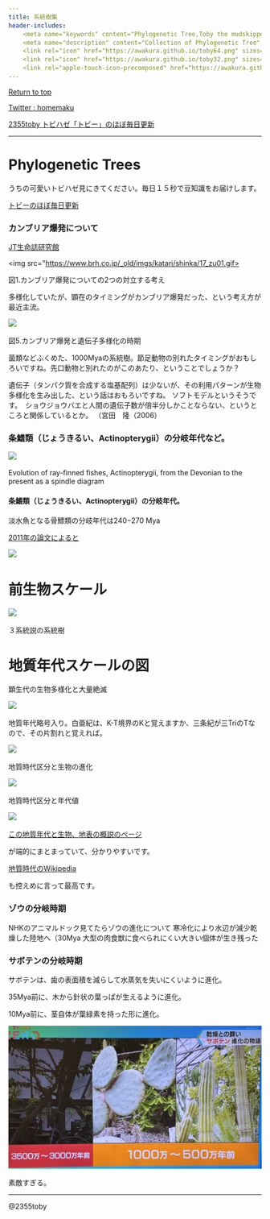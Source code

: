 ```yaml
---
title: 系統樹集
header-includes:
	<meta name="keywords" content="Phylogenetic Tree,Toby the mudskipper,系統樹" />
	<meta name="description" content="Collection of Phylogenetic Tree" />
	<link rel="icon" href="https://awakura.github.io/toby64.png" sizes="64x64" type="image/png" /> 
	<link rel="icon" href="https://awakura.github.io/toby32.png" sizes="32x32" type="image/png" />  
	<link rel="apple-touch-icon-precomposed" href="https://awakura.github.io/toby150.png" />
---
```


[Return to top](https://awakura.github.io/)

[Twitter : homemaku](https://x.com/homemaku)

[2355toby トビハゼ「トビー」のほぼ毎日更新](https://www.youtube.com/channel/UCFq06QurrYT58m7wzqy1MZQ)

___

# Phylogenetic Trees

うちの可愛いトビハゼ見にきてください。毎日１５秒で豆知識をお届けします。

[トビーのほぼ毎日更新](https://www.youtube.com/@2355toby)



### カンブリア爆発について

[JT生命誌研究館](https://www.brh.co.jp/research/formerlab/miyata/2006/post_000002.php)

<img src="https://www.brh.co.jp/_old/imgs/katari/shinka/17_zu01.gif>

図1.カンブリア爆発についての2つの対立する考え

多様化していたが、顕在のタイミングがカンブリア爆発だった、という考え方が最近主流。

<img src="https://www.brh.co.jp/_old/imgs/katari/shinka/17_zu05.gif">

図5.カンブリア爆発と遺伝子多様化の時期	

菌類などふくめた、1000Myaの系統樹。節足動物の別れたタイミングがおもしろいですね。先口動物と別れたのがこのあたり、ということでしょうか？

遺伝子（タンパク質を合成する塩基配列）は少ないが、その利用パターンが生物多様化を生み出した、という話はおもろいですね。
ソフトモデルというそうです。　ショウジョウバエと人間の遺伝子数が倍半分しかことならない、というところと関係しているとか。
（宮田　隆（2006）


### 条鰭類（じょうきるい、Actinopterygii）の分岐年代など。

<img src="https://en.wikipedia.org/wiki/Percomorpha#/media/File:Evolution_of_ray-finned_fish.png">

Evolution of ray-finned fishes, Actinopterygii, from the Devonian to the present as a spindle diagram

#### 条鰭類（じょうきるい、Actinopterygii）の分岐年代。

淡水魚となる骨鰾類の分岐年代は240−270 Mya

[2011年の論文によると](https://www.aori.u-tokyo.ac.jp/research/news/2011/files/Otophysi20110722.pdf)

<img src="https://cdn-ak.f.st-hatena.com/images/fotolife/a/awaq/20250122/20250122225122.png">

# 前生物スケール

<img src="https://upload.wikimedia.org/wikipedia/commons/0/02/Tree_of_life_ja.svg">

３系統説の系統樹



# 地質年代スケールの図

顕生代の生物多様化と大量絶滅

<img src="https://upload.wikimedia.org/wikipedia/commons/0/00/Phanerozoic_Biodiversity_ja.svg">



地質年代略号入り。白亜紀は、K-T境界のKと覚えますか、三条紀が三TriのTなので、その片割れと覚えれば。

<img src="https://isabou.net/Convenience/tool/geology/index.1.GIF">


地質時代区分と生物の進化

<img src="https://finding-geo.info/basic/UbR0Rld3wXk3_rev.png">

地質時代区分と年代値

<img src="https://finding-geo.info/basic/geologic_timescale.png">


[この地質年代と生物、地表の概説のページ](https://finding-geo.info/basic/geologic_time.html)

が端的にまとまっていて、分かりやすいです。

[地質時代のWikipedia](https://ja.wikipedia.org/wiki/%E5%9C%B0%E8%B3%AA%E6%99%82%E4%BB%A3)

も控えめに言って最高です。


### ゾウの分岐時期


NHKのアニマルドック見てたらゾウの進化について
寒冷化により水辺が減少乾燥した陸地へ（30Mya
大型の肉食獣に食べられにくい大きい個体が生き残った


### サボテンの分岐時期

サボテンは、歯の表面積を減らして水蒸気を失いにくいように進化。

35Mya前に、木から針状の葉っぱが生えるように進化。

10Mya前に、茎自体が葉緑素を持った形に進化。

 <img src="https://github.com/awakura/toby/blob/main/img/tree/cactus.jpg?raw=true"  alt="サボテンの進化">

素敵すぎる。

---

@2355toby


